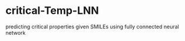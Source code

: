 # critical-Temp-LNN
predicting critical properties given SMILEs using fully connected neural network

